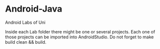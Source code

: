 # Android-Java
Android Labs of Uni

Inside each Lab folder there might be one or several projects. Each one of those projects can be imported into AndroidStudio.
Do not forget to make build clean && build.
